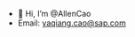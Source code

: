 - 👋 Hi, I’m @AllenCao
- Email: yaqiang.cao@sap.com

<!---
AllenCao001/AllenCao001 is a ✨ special ✨ repository because its `README.md` (this file) appears on your GitHub profile.
You can click the Preview link to take a look at your changes.
--->
